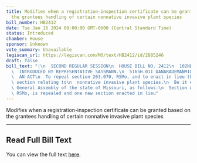 ```yaml
---
title: Modifies when a registration-inspection certificate can be granted based on
  the grantees handling of certain nonnative invasive plant species
bill_number: HB2412
date: Tue Jan 16 2024 00:00:00 GMT-0600 (Central Standard Time)
status: Introduced
chamber: House
sponsor: Unknown
vote_summary: Unavailable
legiscan_url: https://legiscan.com/MO/text/HB2412/id/2885246
draft: false
bill_text: "|\n  SECOND REGULAR SESSION\n  HOUSE BILL NO. 2412\n  102ND GENERAL ASSEMBLY\n\
  \  INTRODUCED BY REPRESENTATIVE SASSMANN.\n  5165H.01I DANARADEMANMILLER,ChiefClerk\n\
  \  AN ACT\n  To repeal section 263.070, RSMo, and to enact in lieu thereof one new\
  \ section relating to\n  nonnative invasive plant species.\n  Be it enacted by the\
  \ General Assembly of the state of Missouri, as follows:\n  Section A. Section 263.070,\
  \ RSMo, is repealed and one new section enacted in lieu"
---
```

Modifies when a registration-inspection certificate can be granted based on the grantees handling of certain nonnative invasive plant species

---

## Read Full Bill Text

You can view the full text [here](https://legiscan.com/MO/text/HB2412/id/2885246).
